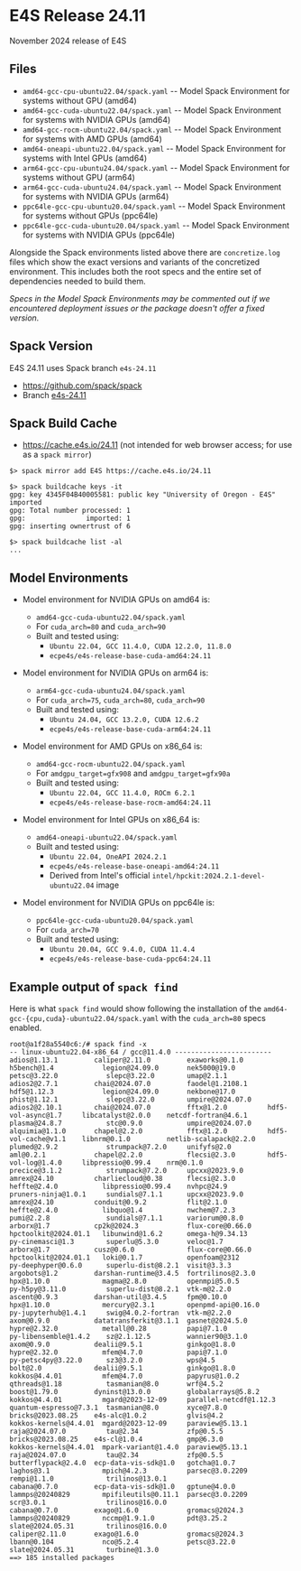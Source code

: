 # E4S Release 24.11

November 2024 release of E4S

## Files

* `amd64-gcc-cpu-ubuntu22.04/spack.yaml` -- Model Spack Environment for systems without GPU (amd64)
* `amd64-gcc-cuda-ubuntu22.04/spack.yaml` -- Model Spack Environment for systems with NVIDIA GPUs (amd64)
* `amd64-gcc-rocm-ubuntu22.04/spack.yaml` -- Model Spack Environment for systems with AMD GPUs (amd64)
* `amd64-oneapi-ubuntu22.04/spack.yaml` -- Model Spack Environment for systems with Intel GPUs (amd64)
* `arm64-gcc-cpu-ubuntu24.04/spack.yaml` -- Model Spack Environment for systems without GPU (arm64)
* `arm64-gcc-cuda-ubuntu24.04/spack.yaml` -- Model Spack Environment for systems with NVIDIA GPUs (arm64)
* `ppc64le-gcc-cpu-ubuntu20.04/spack.yaml` -- Model Spack Environment for systems without GPUs (ppc64le)
* `ppc64le-gcc-cuda-ubuntu20.04/spack.yaml` -- Model Spack Environment for systems with NVIDIA GPUs (ppc64le)

Alongside the Spack environments listed above there are `concretize.log` files which show the exact versions and variants of the concretized environment. This includes both the root specs and the entire set of dependencies needed to build them.

*Specs in the Model Spack Environments may be commented out if we encountered deployment issues or the package doesn't offer a fixed version.*


## Spack Version

E4S 24.11 uses Spack branch `e4s-24.11`
* https://github.com/spack/spack
* Branch [e4s-24.11](https://github.com/spack/spack/tree/e4s-24.11)


## Spack Build Cache

* https://cache.e4s.io/24.11 (not intended for web browser access; for use as a `spack mirror`)

```
$> spack mirror add E4S https://cache.e4s.io/24.11

$> spack buildcache keys -it
gpg: key 4345F04B40005581: public key "University of Oregon - E4S" imported
gpg: Total number processed: 1
gpg:               imported: 1
gpg: inserting ownertrust of 6

$> spack buildcache list -al
...
```

## Model Environments

* Model environment for NVIDIA GPUs on amd64 is:
  * `amd64-gcc-cuda-ubuntu22.04/spack.yaml`
  * For `cuda_arch=80` and `cuda_arch=90`
  * Built and tested using:
    * `Ubuntu 22.04, GCC 11.4.0, CUDA 12.2.0, 11.8.0`
    * `ecpe4s/e4s-release-base-cuda-amd64:24.11`

* Model environment for NVIDIA GPUs on arm64 is:
  * `arm64-gcc-cuda-ubuntu24.04/spack.yaml`
  * For `cuda_arch=75`, `cuda_arch=80`, `cuda_arch=90`
  * Built and tested using:
    * `Ubuntu 24.04, GCC 13.2.0, CUDA 12.6.2`
    * `ecpe4s/e4s-release-base-cuda-arm64:24.11`

* Model environment for AMD GPUs on x86_64 is:
  * `amd64-gcc-rocm-ubuntu22.04/spack.yaml`
  * For `amdgpu_target=gfx908` and `amdgpu_target=gfx90a`
  * Built and tested using:
    * `Ubuntu 22.04, GCC 11.4.0, ROCm 6.2.1`
    * `ecpe4s/e4s-release-base-rocm-amd64:24.11`

* Model environment for Intel GPUs on x86_64 is:
  * `amd64-oneapi-ubuntu22.04/spack.yaml`
  * Built and tested using:
    * `Ubuntu 22.04, OneAPI 2024.2.1`
    * `ecpe4s/e4s-release-base-oneapi-amd64:24.11`
    * Derived from Intel's official `intel/hpckit:2024.2.1-devel-ubuntu22.04` image

* Model environment for NVIDIA GPUs on ppc64le is:
  * `ppc64le-gcc-cuda-ubuntu20.04/spack.yaml`
  * For `cuda_arch=70`
  * Built and tested using:
    * `Ubuntu 20.04, GCC 9.4.0, CUDA 11.4.4`
    * `ecpe4s/e4s-release-base-cuda-ppc64:24.11`

## Example output of `spack find`

Here is what `spack find` would show following the installation of the `amd64-gcc-{cpu,cuda}-ubuntu22.04/spack.yaml` with the `cuda_arch=80` specs enabled.

```
root@a1f28a5540c6:/# spack find -x
-- linux-ubuntu22.04-x86_64 / gcc@11.4.0 ------------------------
adios@1.13.1         caliper@2.11.0         exaworks@0.1.0      h5bench@1.4            legion@24.09.0       nek5000@19.0            petsc@3.22.0            slepc@3.22.0        umap@2.1.1
adios2@2.7.1         chai@2024.07.0         faodel@1.2108.1     hdf5@1.12.3            legion@24.09.0       nekbone@17.0            phist@1.12.1            slepc@3.22.0        umpire@2024.07.0
adios2@2.10.1        chai@2024.07.0         fftx@1.2.0          hdf5-vol-async@1.7     libcatalyst@2.0.0    netcdf-fortran@4.6.1    plasma@24.8.7           stc@0.9.0           umpire@2024.07.0
alquimia@1.1.0       chapel@2.2.0           fftx@1.2.0          hdf5-vol-cache@v1.1    libnrm@0.1.0         netlib-scalapack@2.2.0  plumed@2.9.2            strumpack@7.2.0     unifyfs@2.0
aml@0.2.1            chapel@2.2.0           flecsi@2.3.0        hdf5-vol-log@1.4.0     libpressio@0.99.4    nrm@0.1.0               precice@3.1.2           strumpack@7.2.0     upcxx@2023.9.0
amrex@24.10          charliecloud@0.38      flecsi@2.3.0        heffte@2.4.0           libpressio@0.99.4    nvhpc@24.9              pruners-ninja@1.0.1     sundials@7.1.1      upcxx@2023.9.0
amrex@24.10          conduit@0.9.2          flit@2.1.0          heffte@2.4.0           libquo@1.4           nwchem@7.2.3            pumi@2.2.8              sundials@7.1.1      variorum@0.8.0
arborx@1.7           cp2k@2024.3            flux-core@0.66.0    hpctoolkit@2024.01.1   libunwind@1.6.2      omega-h@9.34.13         py-cinemasci@1.3        superlu@5.3.0       veloc@1.7
arborx@1.7           cusz@0.6.0             flux-core@0.66.0    hpctoolkit@2024.01.1   loki@0.1.7           openfoam@2312           py-deephyper@0.6.0      superlu-dist@8.2.1  visit@3.3.3
argobots@1.2         darshan-runtime@3.4.5  fortrilinos@2.3.0   hpx@1.10.0             magma@2.8.0          openmpi@5.0.5           py-h5py@3.11.0          superlu-dist@8.2.1  vtk-m@2.2.0
ascent@0.9.3         darshan-util@3.4.5     fpm@0.10.0          hpx@1.10.0             mercury@2.3.1        openpmd-api@0.16.0      py-jupyterhub@1.4.1     swig@4.0.2-fortran  vtk-m@2.2.0
axom@0.9.0           datatransferkit@3.1.1  gasnet@2024.5.0     hypre@2.32.0           metall@0.28          papi@7.1.0              py-libensemble@1.4.2    sz@2.1.12.5         wannier90@3.1.0
axom@0.9.0           dealii@9.5.1           ginkgo@1.8.0        hypre@2.32.0           mfem@4.7.0           papi@7.1.0              py-petsc4py@3.22.0      sz3@3.2.0           wps@4.5
bolt@2.0             dealii@9.5.1           ginkgo@1.8.0        kokkos@4.4.01          mfem@4.7.0           papyrus@1.0.2           qthreads@1.18           tasmanian@8.0       wrf@4.5.2
boost@1.79.0         dyninst@13.0.0         globalarrays@5.8.2  kokkos@4.4.01          mgard@2023-12-09     parallel-netcdf@1.12.3  quantum-espresso@7.3.1  tasmanian@8.0       xyce@7.8.0
bricks@2023.08.25    e4s-alc@1.0.2          glvis@4.2           kokkos-kernels@4.4.01  mgard@2023-12-09     paraview@5.13.1         raja@2024.07.0          tau@2.34            zfp@0.5.5
bricks@2023.08.25    e4s-cl@1.0.4           gmp@6.3.0           kokkos-kernels@4.4.01  mpark-variant@1.4.0  paraview@5.13.1         raja@2024.07.0          tau@2.34            zfp@0.5.5
butterflypack@2.4.0  ecp-data-vis-sdk@1.0   gotcha@1.0.7        laghos@3.1             mpich@4.2.3          parsec@3.0.2209         rempi@1.1.0             trilinos@13.0.1
cabana@0.7.0         ecp-data-vis-sdk@1.0   gptune@4.0.0        lammps@20240829        mpifileutils@0.11.1  parsec@3.0.2209         scr@3.0.1               trilinos@16.0.0
cabana@0.7.0         exago@1.6.0            gromacs@2024.3      lammps@20240829        nccmp@1.9.1.0        pdt@3.25.2              slate@2024.05.31        trilinos@16.0.0
caliper@2.11.0       exago@1.6.0            gromacs@2024.3      lbann@0.104            nco@5.2.4            petsc@3.22.0            slate@2024.05.31        turbine@1.3.0
==> 185 installed packages
```
